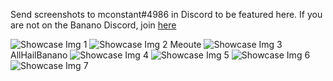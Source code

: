 Send screenshots to mconstant#4986 in Discord to be featured here. If you are not on the Banano Discord, join [here](https://chat.banano.cc/)

![Showcase Img 1](/showcase1.png)
![Showcase Img 2](/showcase2.png)
Meoute
![Showcase Img 3](/showcase3.png)
AllHailBanano
![Showcase Img 4](/showcase4.png)
![Showcase Img 5](/showcase5.png)
![Showcase Img 6](/showcase6.png)
![Showcase Img 7](/showcase7.png)